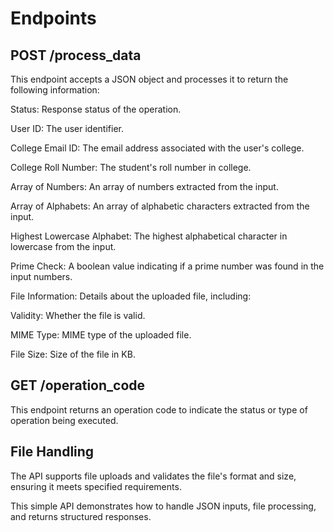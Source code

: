 # Endpoints

## POST /process_data
This endpoint accepts a JSON object and processes it to return the following information:

Status: Response status of the operation.

User ID: The user identifier.

College Email ID: The email address associated with the user's college.

College Roll Number: The student's roll number in college.

Array of Numbers: An array of numbers extracted from the input.

Array of Alphabets: An array of alphabetic characters extracted from the input.

Highest Lowercase Alphabet: The highest alphabetical character in lowercase from the input.

Prime Check: A boolean value indicating if a prime number was found in the input numbers.

File Information: Details about the uploaded file, including:

Validity: Whether the file is valid.

MIME Type: MIME type of the uploaded file.

File Size: Size of the file in KB.

## GET /operation_code

This endpoint returns an operation code to indicate the status or type of operation being executed.

## File Handling

The API supports file uploads and validates the file's format and size, 
ensuring it meets specified requirements.

This simple API demonstrates how to handle JSON inputs, 
file processing, and returns structured responses.
